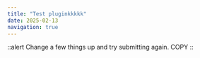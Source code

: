 ```yaml
---
title: "Test pluginkkkkk"
date: 2025-02-13
navigation: true
---
```


::alert
Change a few things up and
try submitting again. COPY
::
